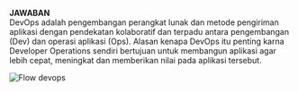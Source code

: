 **JAWABAN**
<br>
DevOps adalah pengembangan perangkat lunak dan metode pengiriman aplikasi dengan pendekatan kolaboratif dan terpadu antara pengembangan (Dev) dan operasi aplikasi (Ops). 
Alasan kenapa DevOps itu penting karna Developer Operations sendiri bertujuan untuk membangun aplikasi agar lebih cepat, meningkat dan memberikan nilai pada aplikasi tersebut.

![Flow devops](https://d2slcw3kip6qmk.cloudfront.net/marketing/blog/2018Q4/devops-process-flow/ci-cd-process.png)
